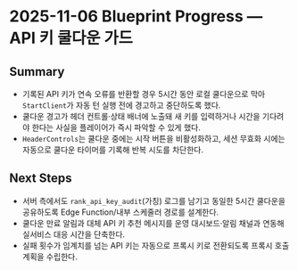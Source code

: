 # 2025-11-06 Blueprint Progress — API 키 쿨다운 가드

## Summary
- 기록된 API 키가 연속 오류를 반환할 경우 5시간 동안 로컬 쿨다운으로 막아 `StartClient`가 자동 턴 실행 전에 경고하고 중단하도록 했다.
- 쿨다운 경고가 헤더 컨트롤·상태 배너에 노출돼 새 키를 입력하거나 시간을 기다려야 한다는 사실을 플레이어가 즉시 파악할 수 있게 했다.
- `HeaderControls`는 쿨다운 중에는 시작 버튼을 비활성화하고, 세션 무효화 시에는 자동으로 쿨다운 타이머를 기록해 반복 시도를 차단한다.

## Next Steps
- 서버 측에서도 `rank_api_key_audit`(가칭) 로그를 남기고 동일한 5시간 쿨다운을 공유하도록 Edge Function/내부 스케줄러 경로를 설계한다.
- 쿨다운 만료 알림과 대체 API 키 추천 메시지를 운영 대시보드·알림 채널과 연동해 실서비스 대응 시간을 단축한다.
- 실패 횟수가 임계치를 넘는 API 키는 자동으로 프록시 키로 전환되도록 프록시 호출 계획을 수립한다.
